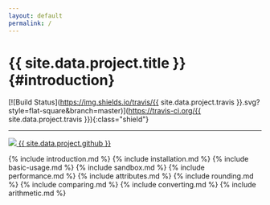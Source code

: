 ```yaml
---
layout: default
permalink: /
---
```


{{ site.data.project.title }} {#introduction}
============

[![Build Status](https://img.shields.io/travis/{{ site.data.project.travis }}.svg?style=flat-square&branch=master)](https://travis-ci.org/{{ site.data.project.travis }}){:class="shield"}

---

<a class="source" href="https://github.com/{{ site.data.project.github }}">
    <img src="{{ site.baseurl }}/assets/images/github.png">
    {{ site.data.project.github }}
</a>

{% include introduction.md %}
{% include installation.md %}
{% include basic-usage.md %}
{% include sandbox.md %}
{% include performance.md %}
{% include attributes.md %}
{% include rounding.md %}
{% include comparing.md %}
{% include converting.md %}
{% include arithmetic.md %}
